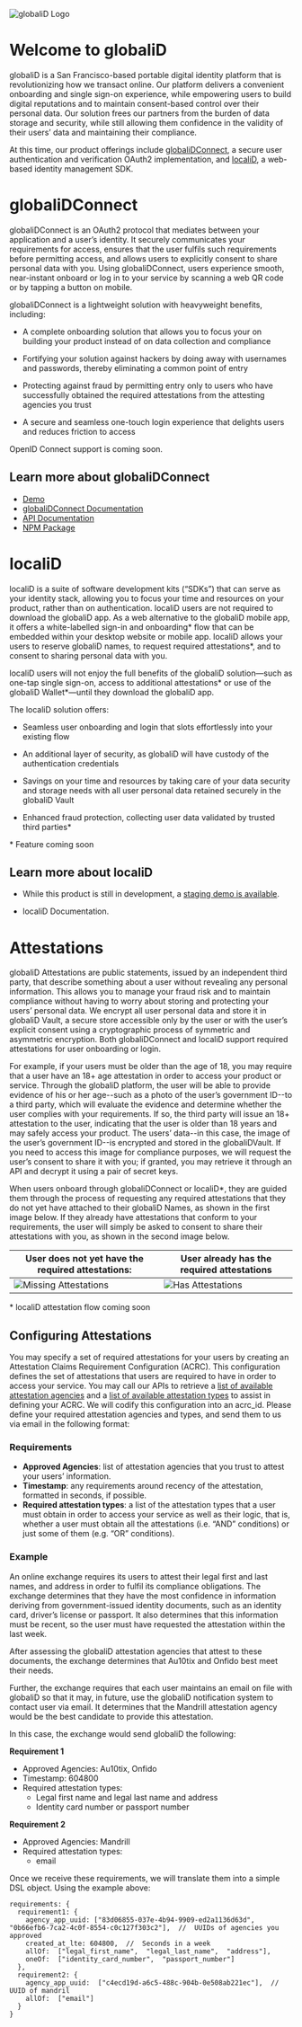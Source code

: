 ![globaliD Logo](images/giD_logo.png)

# Welcome to globaliD

globaliD is a San Francisco-based portable digital identity platform that is revolutionizing how we transact online. Our platform delivers a convenient onboarding and single sign-on experience, while empowering users to build digital reputations and to maintain consent-based control over their personal data. Our solution frees our partners from the burden of data storage and security, while still allowing them confidence in the validity of their users’ data and maintaining their compliance.

At this time, our product offerings include [globaliDConnect](FIXME), a secure user authentication and verification OAuth2 implementation, and [localiD](FIXME), a web-based identity management SDK.

# globaliDConnect

globaliDConnect is an OAuth2 protocol that mediates between your application and a user’s identity. It securely communicates your requirements for access, ensures that the user fulfils such requirements before permitting access, and allows users to explicitly consent to share personal data with you. Using globaliDConnect, users experience smooth, near-instant onboard or log in to your service by scanning a web QR code or by tapping a button on mobile.

globaliDConnect is a lightweight solution with heavyweight benefits, including:

 *   A complete onboarding solution that allows you to focus your on building your product instead of on data collection and compliance

 *   Fortifying your solution against hackers by doing away with usernames and passwords, thereby eliminating a common point of entry

 *   Protecting against fraud by permitting entry only to users who have successfully obtained the required attestations from the attesting agencies you trust

 *   A secure and seamless one-touch login experience that delights users and reduces friction to access

OpenID Connect support is coming soon.

## Learn more about globaliDConnect

 * [Demo](https://about.globalid.net/demo/sign-in/)
 * [globaliDConnect Documentation](https://openapi.globalid.net/docs/connect.html)
 * [API Documentation](https://openapi.globalid.net/index.html)
 * [NPM Package](https://www.npmjs.com/package/globalid-connect)

# localiD

localiD is a suite of software development kits (“SDKs”) that can serve as your identity stack, allowing you to focus your time and resources on your product, rather than on authentication. localiD users are not required to download the globaliD app. As a web alternative to the globaliD mobile app, it offers a white-labelled sign-in and onboarding* flow that can be embedded within your desktop website or mobile app. localiD allows your users to reserve globaliD names, to request required attestations*, and to consent to sharing personal data with you.

localiD users will not enjoy the full benefits of the globaliD solution—such as one-tap single sign-on, access to additional attestations* or use of the globaliD Wallet*—until they download the globaliD app.

The localiD solution offers:

 * Seamless user onboarding and login that slots effortlessly into your existing flow
    
 * An additional layer of security, as globaliD will have custody of the authentication credentials
    
 * Savings on your time and resources by taking care of your data security and storage needs with all user personal data retained securely in the globaliD Vault
    
 * Enhanced fraud protection, collecting user data validated by trusted third parties*

\* Feature coming soon

## Learn more about localiD

 * While this product is still in development, a [staging demo is available](https://localid-demo-staging.gidstaging.net/).
    
 * localiD Documentation.

# Attestations

globaliD Attestations are public statements, issued by an independent third party, that describe something about a user without revealing any personal information. This allows you to manage your fraud risk and to maintain compliance without having to worry about storing and protecting your users’ personal data. We encrypt all user personal data and store it in globaliD Vault, a secure store accessible only by the user or with the user’s explicit consent using a cryptographic process of symmetric and asymmetric encryption. Both globaliDConnect and localiD support required attestations for user onboarding or login.

For example, if your users must be older than the age of 18, you may require that a user have an 18+ age attestation in order to access your product or service. Through the globaliD platform, the user will be able to provide evidence of his or her age--such as a photo of the user’s government ID--to a third party, which will evaluate the evidence and determine whether the user complies with your requirements. If so, the third party will issue an 18+ attestation to the user, indicating that the user is older than 18 years and may safely access your product. The users’ data--in this case, the image of the user’s government ID--is encrypted and stored in the globaliDVault. If you need to access this image for compliance purposes, we will request the user’s consent to share it with you; if granted, you may retrieve it through an API and decrypt it using a pair of secret keys.

When users onboard through globaliDConnect or localiD*, they are guided them through the process of requesting any required attestations that they do not yet have attached to their globaliD Names, as shown in the first image below. If they already have attestations that conform to your requirements, the user will simply be asked to consent to share their attestations with you, as shown in the second image below.

| User does not yet have the required attestations: | User already has the required attestations |
| ------------------ | ------------------ |
| ![Missing Attestations](images/attestations-1.png) | ![Has Attestations](images/attestations-2.png) |

\* localiD attestation flow coming soon

## Configuring Attestations

You may specify a set of required attestations for your users by creating an Attestation Claims Requirement Configuration (ACRC). This configuration defines the set of attestations that users are required to have in order to access your service. You may call our APIs to retrieve a [list of available attestation agencies](https://openapi.globalid.net/index.html#/Attestations/AttestationsGetAgenciesWithChildren) and a [list of available attestation types](https://openapi.globalid.net/index.html#/Attestations/AttestationsGetTypes) to assist in defining your ACRC. We will codify this configuration into an acrc_id. Please define your required attestation agencies and types, and send them to us via email in the following format:

### Requirements

 * **Approved Agencies**: list of attestation agencies that you trust to attest your users’ information.
 * **Timestamp**: any requirements around recency of the attestation, formatted in seconds, if possible.
 * **Required attestation types**: a list of the attestation types that a user must obtain in order to access your service as well as their logic, that is, whether a user must obtain all the attestations (i.e. “AND” conditions) or just some of them (e.g. “OR” conditions).

### Example

An online exchange requires its users to attest their legal first and last names, and address in order to fulfil its compliance obligations. The exchange determines that they have the most confidence in information deriving from government-issued identity documents, such as an identity card, driver’s license or passport. It also determines that this information must be recent, so the user must have requested the attestation within the last week.

After assessing the globaliD attestation agencies that attest to these documents, the exchange determines that Au10tix and Onfido best meet their needs.

Further, the exchange requires that each user maintains an email on file with globaliD so that it may, in future, use the globaliD notification system to contact user via email. It determines that the Mandrill attestation agency would be the best candidate to provide this attestation.

In this case, the exchange would send globaliD the following:

**Requirement 1**

 * Approved Agencies: Au10tix, Onfido
 * Timestamp: 604800
 * Required attestation types:
    * Legal first name and legal last name and address
    * Identity card number or passport number

**Requirement 2**

 * Approved Agencies: Mandrill
 * Required attestation types:
    * email

Once we receive these requirements, we will translate them into a simple DSL object. Using the example above:

```syntax=js
requirements: {
  requirement1: {
    agency_app_uuid: ["83d06855-037e-4b94-9909-ed2a1136d63d",  "0b66efb6-7ca2-4c0f-8554-c0c127f303c2"],  //  UUIDs of agencies you approved
    created_at_lte: 604800,  //  Seconds in a week
    allOf:  ["legal_first_name",  "legal_last_name",  "address"],
    oneOf:  ["identity_card_number",  "passport_number"]
  },
  requirement2: {
    agency_app_uuid:  ["c4ecd19d-a6c5-488c-904b-0e508ab221ec"],  //  UUID of mandril
    allOf:  ["email"]
  }
}
```

<!--stackedit_data:
eyJoaXN0b3J5IjpbLTQ2ODMyNDMwNiwxMTY1MTM2MDAwLC0xNT
QwOTQ4ODQxLC0xOTQwNzMxNTg5XX0=
-->